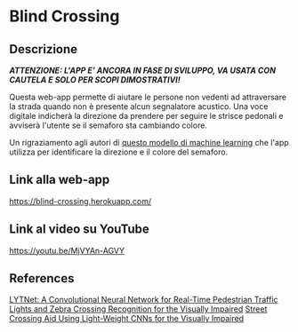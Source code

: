 # Blind Crossing

## Descrizione
***ATTENZIONE: L'APP E' ANCORA IN FASE DI SVILUPPO, VA USATA CON CAUTELA E SOLO PER SCOPI DIMOSTRATIVI!***

Questa web-app permette di aiutare le persone non vedenti ad attraversare la strada quando non è presente alcun segnalatore acustico. Una voce digitale indicherà la direzione da prendere per seguire le strisce pedonali e avviserà l'utente se il semaforo sta cambiando colore.

Un rigraziamento agli autori di [questo modello di machine learning](https://github.com/samuelyu2002/ImVisible) che l'app utilizza per identificare la direzione e il colore del semaforo.

## Link alla web-app
https://blind-crossing.herokuapp.com/

## Link al video su YouTube
https://youtu.be/MjVYAn-AGVY

## References
[LYTNet: A Convolutional Neural Network for Real-Time Pedestrian Traffic Lights and Zebra Crossing Recognition for the Visually Impaired](https://arxiv.org/abs/1907.09706)
[Street Crossing Aid Using Light-Weight CNNs for the Visually Impaired](https://arxiv.org/abs/1909.09598)

